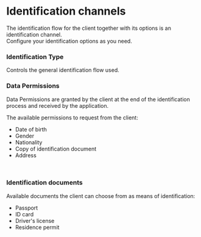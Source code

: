 # Identification channels


The identification flow for the client together with its options is an identification channel.  
Configure your identification options as you need.

### Identification Type <a name="identification-types"></a>

Controls the general identification flow used.


### Data Permissions <a name="data-permissions"></a>

Data Permissions are granted by the client at the end of the identification process and received by the application.

The available permissions to request from the client:

- Date of birth
- Gender
- Nationality
- Copy of identification document
- Address

<br >


### Identification documents <a name="identification-documents"></a>

Available documents the client can choose from as means of identification:

- Passport
- ID card
- Driver's license
- Residence permit
